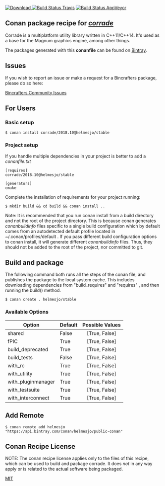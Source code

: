 [![Download](https://api.bintray.com/packages/helmesjo/public-conan/corrade%3Ahelmesjo/images/download.svg) ](https://bintray.com/helmesjo/public-conan/corrade%3Ahelmesjo/_latestVersion)
[![Build Status Travis](https://travis-ci.com/helmesjo/conan-corrade.svg?branch=stable%2F2018.10)](https://travis-ci.com/helmesjo/conan-corrade)
[![Build Status AppVeyor](https://ci.appveyor.com/api/projects/status/github/helmesjo/conan-corrade?branch=stable%2F2018.10&svg=true)](https://ci.appveyor.com/project/helmesjo/conan-corrade)

## Conan package recipe for [*corrade*](https://magnum.graphics/corrade)

Corrade is a multiplatform utility library written                     in C++11/C++14. It's used as a base for the Magnum                     graphics engine, among other things.

The packages generated with this **conanfile** can be found on [Bintray](https://bintray.com/helmesjo/public-conan/corrade%3Ahelmesjo).


## Issues

If you wish to report an issue or make a request for a Bincrafters package, please do so here:

[Bincrafters Community Issues](https://github.com/bincrafters/community/issues)


## For Users

### Basic setup

    $ conan install corrade/2018.10@helmesjo/stable

### Project setup

If you handle multiple dependencies in your project is better to add a *conanfile.txt*

    [requires]
    corrade/2018.10@helmesjo/stable

    [generators]
    cmake

Complete the installation of requirements for your project running:

    $ mkdir build && cd build && conan install ..

Note: It is recommended that you run conan install from a build directory and not the root of the project directory.  This is because conan generates *conanbuildinfo* files specific to a single build configuration which by default comes from an autodetected default profile located in ~/.conan/profiles/default .  If you pass different build configuration options to conan install, it will generate different *conanbuildinfo* files.  Thus, they should not be added to the root of the project, nor committed to git.


## Build and package

The following command both runs all the steps of the conan file, and publishes the package to the local system cache.  This includes downloading dependencies from "build_requires" and "requires" , and then running the build() method.

    $ conan create . helmesjo/stable


### Available Options
| Option        | Default | Possible Values  |
| ------------- |:----------------- |:------------:|
| shared      | False |  [True, False] |
| fPIC      | True |  [True, False] |
| build_deprecated      | True |  [True, False] |
| build_tests      | False |  [True, False] |
| with_rc      | True |  [True, False] |
| with_utility      | True |  [True, False] |
| with_pluginmanager      | True |  [True, False] |
| with_testsuite      | True |  [True, False] |
| with_interconnect      | True |  [True, False] |


## Add Remote

    $ conan remote add helmesjo "https://api.bintray.com/conan/helmesjo/public-conan"


## Conan Recipe License

NOTE: The conan recipe license applies only to the files of this recipe, which can be used to build and package corrade.
It does *not* in any way apply or is related to the actual software being packaged.

[MIT](https://github.com/helmesjo/conan-corrade/blob/stable/2018.10/LICENSE.md)
